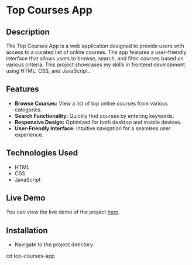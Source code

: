 # Top Courses App

## Description

The Top Courses App is a web application designed to provide users with access to a curated list of online courses. The app features a user-friendly interface that allows users to browse, search, and filter courses based on various criteria. This project showcases my skills in frontend development using HTML, CSS, and JavaScript..

## Features

- **Browse Courses:** View a list of top online courses from various categories.
- **Search Functionality:** Quickly find courses by entering keywords.
- **Responsive Design:** Optimized for both desktop and mobile devices.
- **User-Friendly Interface:** Intuitive navigation for a seamless user experience.

## Technologies Used

- HTML
- CSS
- JavaScript

## Live Demo

You can view the live demo of the project [here](https://topcoursesappproject.netlify.app/).

## Installation

- Navigate to the project directory:

cd top-courses-app
